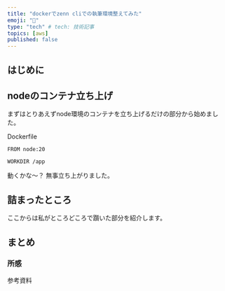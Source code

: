 ```yaml
---
title: "dockerでzenn cliでの執筆環境整えてみた"
emoji: "🎉"
type: "tech" # tech: 技術記事
topics: [aws]
published: false
---
```

## はじめに

## nodeのコンテナ立ち上げ
まずはとりあえずnode環境のコンテナを立ち上げるだけの部分から始めました。

Dockerfile
```
FROM node:20

WORKDIR /app
```
動くかな〜？
無事立ち上がりました。

## 詰まったところ
ここからは私がところどころで躓いた部分を紹介します。
### 

## まとめ
### 所感
参考資料

